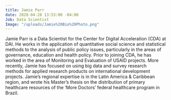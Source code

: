 ```yaml
---
title: Jamie Parr
date: 2020-04-28 13:53:00 -04:00
Job: Data Scientist
Image: "/uploads/Jamie%20Bio%20Photo.png"
---
```


Jamie Parr is a Data Scientist for the Center for Digital Acceleration (CDA) at DAI. He works in the application of quantitative social science and statistical methods to the analysis of public policy issues, particularly in the areas of governance, education and health policy. Prior to joining CDA, he has worked in the area of Monitoring and Evaluation of USAID projects. More recently, Jamie has focused on using big data and survey research methods for applied research products on international development projects. Jamie’s regional expertise is in the Latin America & Caribbean region, and wrote his Master’s thesis on the distribution of primary healthcare resources of the ‘More Doctors’ federal healthcare program in Brazil.